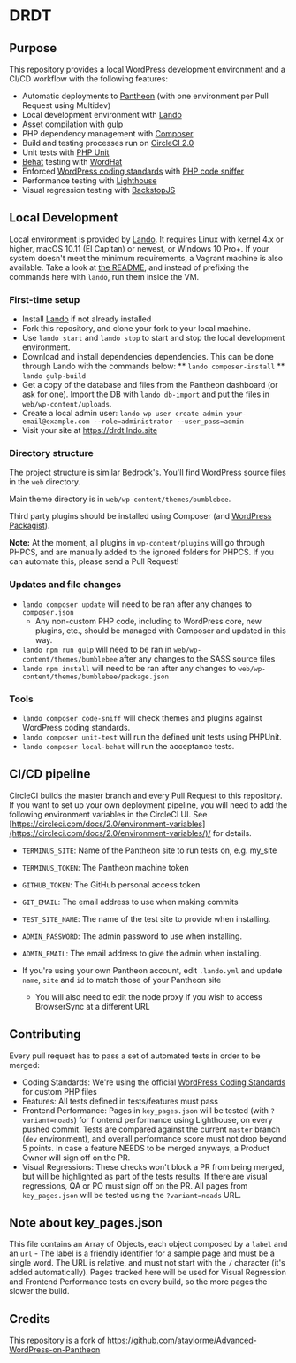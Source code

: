 # DRDT

## Purpose
This repository provides a local WordPress development environment and a CI/CD workflow with the following features:
* Automatic deployments to [Pantheon](https://pantheon.io) (with one environment per Pull Request using Multidev)
* Local development environment with [Lando](https://docs.devwithlando.io/)
* Asset compilation with [gulp](https://gulpjs.com/)
* PHP dependency management with [Composer](https://getcomposer.org/)
* Build and testing processes run on [CircleCI 2.0](https://circleci.com/)
* Unit tests with [PHP Unit](https://phpunit.de/)
* [Behat](http://behat.org/en/latest/) testing with [WordHat](https://github.com/paulgibbs/behat-wordpress-extension/)
* Enforced [WordPress coding standards](https://github.com/WordPress-Coding-Standards/WordPress-Coding-Standards) with [PHP code sniffer](https://github.com/squizlabs/PHP_CodeSniffer)
* Performance testing with [Lighthouse](https://developers.google.com/web/tools/lighthouse/)
* Visual regression testing with [BackstopJS](https://github.com/garris/BackstopJS/)


## Local Development

Local environment is provided by [Lando](https://docs.devwithlando.io/). It requires Linux with kernel 4.x or higher, macOS 10.11 (El Capitan) or newest, or Windows 10 Pro+.
If your system doesn't meet the minimum requirements, a Vagrant machine is also available. Take a look at [the README](drdt-vagrant/README.md), and instead of prefixing the commands here with `lando`, run them inside the VM.

### First-time setup
* Install [Lando](https://docs.devwithlando.io/) if not already installed
* Fork this repository, and clone your fork to your local machine.
* Use `lando start` and `lando stop` to start and stop the local development environment.
* Download and install dependencies dependencies. This can be done through Lando with the commands below:
** `lando composer-install`
** `lando gulp-build`
* Get a copy of the database and files from the Pantheon dashboard (or ask for one). Import the DB with `lando db-import` and put the files in `web/wp-content/uploads`.
* Create a local admin user: `lando wp user create admin your-email@example.com --role=administrator --user_pass=admin`
* Visit your site at https://drdt.lndo.site

### Directory structure
The project structure is similar [Bedrock](https://roots.io/bedrock/)'s. You'll find WordPress source files in the `web` directory.

Main theme directory is in `web/wp-content/themes/bumblebee`.

Third party plugins should be installed using Composer (and [WordPress Packagist](https://wpackagist.org/)).

**Note:** At the moment, all plugins in `wp-content/plugins` will go through PHPCS, and are manually added to the ignored folders for PHPCS. If you can automate this, please send a Pull Request!

### Updates and file changes
* `lando composer update` will need to be ran after any changes to `composer.json`
    - Any non-custom PHP code, including to WordPress core, new plugins, etc., should be managed with Composer and updated in this way.
* `lando npm run gulp` will need to be ran in `web/wp-content/themes/bumblebee` after any changes to the SASS source files
* `lando npm install` will need to be ran after any changes to `web/wp-content/themes/bumblebee/package.json`

### Tools
* `lando composer code-sniff` will check themes and plugins against WordPress coding standards.
* `lando composer unit-test` will run the defined unit tests using PHPUnit.
* `lando composer local-behat` will run the acceptance tests.


## CI/CD pipeline
CircleCI builds the master branch and every Pull Request to this repository.
If you want to set up your own deployment pipeline, you will need to add the following environment variables in the CircleCI UI. See [https://circleci.com/docs/2.0/environment-variables](https://circleci.com/docs/2.0/environment-variables/)/ for details.

* `TERMINUS_SITE`:  Name of the Pantheon site to run tests on, e.g. my_site
* `TERMINUS_TOKEN`: The Pantheon machine token
* `GITHUB_TOKEN`:   The GitHub personal access token
* `GIT_EMAIL`:      The email address to use when making commits
* `TEST_SITE_NAME`: The name of the test site to provide when installing.
* `ADMIN_PASSWORD`: The admin password to use when installing.
* `ADMIN_EMAIL`:    The email address to give the admin when installing.

* If you're using your own Pantheon account, edit `.lando.yml` and update `name`, `site` and `id` to match those of your Pantheon site
    - You will also need to edit the node proxy if you wish to access BrowserSync at a different URL

## Contributing
Every pull request has to pass a set of automated tests in order to be merged:

* Coding Standards: We're using the official [WordPress Coding Standards](https://github.com/WordPress-Coding-Standards/WordPress-Coding-Standards) for custom PHP files
* Features: All tests defined in tests/features must pass
* Frontend Performance: Pages in `key_pages.json` will be tested (with `?variant=noads`) for frontend performance using Lighthouse, on every pushed commit. Tests are compared against the current `master` branch (`dev` environment), and overall performance score must not drop beyond 5 points. In case a feature NEEDS to be merged anyways, a Product Owner will sign off on the PR.
* Visual Regressions: These checks won't block a PR from being merged, but will be highlighted as part of the tests results. If there are visual regressions, QA or PO must sign off on the PR. All pages from `key_pages.json` will be tested using the `?variant=noads` URL.

## Note about key_pages.json
This file contains an Array of Objects, each object composed by a `label` and an `url` - The label is a friendly identifier for a sample page and must be a single word. The URL is relative, and must not start with the `/` character (it's added automatically). Pages tracked here will be used for Visual Regression and Frontend Performance tests on every build, so the more pages the slower the build.

## Credits
This repository is a fork of https://github.com/ataylorme/Advanced-WordPress-on-Pantheon
